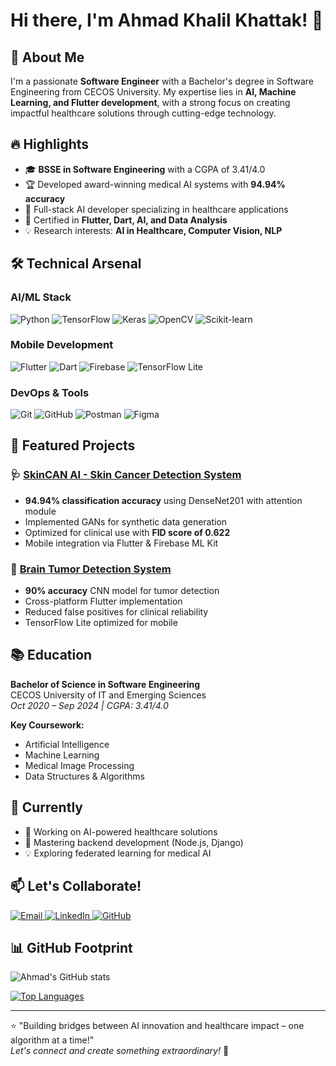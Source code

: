 # Hi there, I'm Ahmad Khalil Khattak! 👋

## 🚀 About Me

I'm a passionate **Software Engineer** with a Bachelor's degree in Software Engineering from CECOS University. My expertise lies in **AI, Machine Learning, and Flutter development**, with a strong focus on creating impactful healthcare solutions through cutting-edge technology.

## 🔥 Highlights

- 🎓 **BSSE in Software Engineering** with a CGPA of 3.41/4.0
- 🏆 Developed award-winning medical AI systems with **94.94% accuracy**
- 🧠 Full-stack AI developer specializing in healthcare applications
- 📜 Certified in **Flutter, Dart, AI, and Data Analysis**
- 💡 Research interests: **AI in Healthcare, Computer Vision, NLP**

## 🛠️ Technical Arsenal

### AI/ML Stack
![Python](https://img.shields.io/badge/Python-3776AB?style=flat&logo=python&logoColor=white)
![TensorFlow](https://img.shields.io/badge/TensorFlow-FF6F00?style=flat&logo=tensorflow&logoColor=white)
![Keras](https://img.shields.io/badge/Keras-D00000?style=flat&logo=keras&logoColor=white)
![OpenCV](https://img.shields.io/badge/OpenCV-5C3EE8?style=flat&logo=opencv&logoColor=white)
![Scikit-learn](https://img.shields.io/badge/scikit_learn-F7931E?style=flat&logo=scikit-learn&logoColor=white)

### Mobile Development
![Flutter](https://img.shields.io/badge/Flutter-02569B?style=flat&logo=flutter&logoColor=white)
![Dart](https://img.shields.io/badge/Dart-0175C2?style=flat&logo=dart&logoColor=white)
![Firebase](https://img.shields.io/badge/Firebase-FFCA28?style=flat&logo=firebase&logoColor=black)
![TensorFlow Lite](https://img.shields.io/badge/TensorFlow_Lite-FF6F00?style=flat&logo=tensorflow&logoColor=white)

### DevOps & Tools
![Git](https://img.shields.io/badge/Git-F05032?style=flat&logo=git&logoColor=white)
![GitHub](https://img.shields.io/badge/GitHub-181717?style=flat&logo=github&logoColor=white)
![Postman](https://img.shields.io/badge/Postman-FF6C37?style=flat&logo=postman&logoColor=white)
![Figma](https://img.shields.io/badge/Figma-F24E1E?style=flat&logo=figma&logoColor=white)

## 🌟 Featured Projects

### 🩺 [SkinCAN AI - Skin Cancer Detection System](https://github.com/SoftTac/Skin-Cancer-Detection-System)
- **94.94% classification accuracy** using DenseNet201 with attention module
- Implemented GANs for synthetic data generation
- Optimized for clinical use with **FID score of 0.622**
- Mobile integration via Flutter & Firebase ML Kit

### 🧠 [Brain Tumor Detection System](https://github.com/SoftTac/Brain-Tumor-Detection-Application)
- **90% accuracy** CNN model for tumor detection
- Cross-platform Flutter implementation
- Reduced false positives for clinical reliability
- TensorFlow Lite optimized for mobile

## 📚 Education

**Bachelor of Science in Software Engineering**  
CECOS University of IT and Emerging Sciences  
*Oct 2020 – Sep 2024 | CGPA: 3.41/4.0*

**Key Coursework:**  
- Artificial Intelligence 
- Machine Learning 
- Medical Image Processing
- Data Structures & Algorithms

## 📌 Currently

- 🔭 Working on AI-powered healthcare solutions
- 🌱 Mastering backend development (Node.js, Django)
- 💡 Exploring federated learning for medical AI

## 📫 Let's Collaborate!

<div id="badges">
  <a href="mailto:ahmadkhanpakistan987@gmail.com">
    <img src="https://img.shields.io/badge/Email-D14836?style=for-the-badge&logo=gmail&logoColor=white" alt="Email"/>
  </a>
  <a href="https://www.linkedin.com/in/ahmad-khalil-33bbb4283/">
    <img src="https://img.shields.io/badge/LinkedIn-0077B5?style=for-the-badge&logo=linkedin&logoColor=white" alt="LinkedIn"/>
  </a>
  <a href="https://github.com/SoftTac">
    <img src="https://img.shields.io/badge/GitHub-181717?style=for-the-badge&logo=github&logoColor=white" alt="GitHub"/>
  </a>
</div>

## 📊 GitHub Footprint

![Ahmad's GitHub stats](https://github-readme-stats.vercel.app/api?username=SoftTac&show_icons=true&theme=dark&hide_border=true&include_all_commits=true)

[![Top Languages](https://github-readme-stats.vercel.app/api/top-langs/?username=SoftTac&theme=dark&layout=compact&hide_border=true)](https://github.com/SoftTac)

---

⭐️ "Building bridges between AI innovation and healthcare impact – one algorithm at a time!"  
*Let's connect and create something extraordinary!* 🚀
